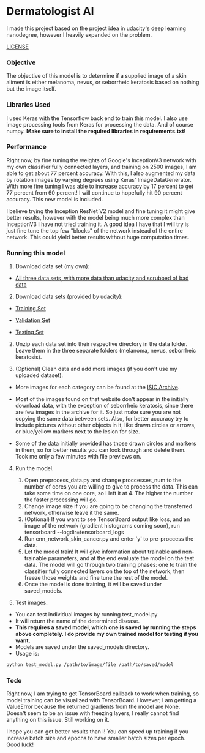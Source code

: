 # Dermatologist AI
I made this project based on the project idea in udacity's deep learning nanodegree, however I heavily expanded on the problem.

[LICENSE](LICENSE)
### Objective
The objective of this model is to determine if a supplied image of a skin aliment is either melanoma, nevus, or seborrheic keratosis based on nothing but the image itself.

### Libraries Used
I used Keras with the Tensorflow back end to train this model. I also use image processing tools from Keras for processing the data. And of course numpy. **Make sure to install the
required libraries in requirements.txt!**

### Performance
Right now, by fine tuning the weights of Google's InceptionV3 network with my own classifier fully connected layers, and training on 2500 images, I am able to get about 77 percent accuracy. With this, I also augmented my data by rotation images by varying degrees using Keras' ImageDataGenerator. With more fine tuning I was able to increase accuracy by 17 percent to get 77 percent from 60 percent! I will continue to hopefully hit 90 percent accuracy. This new model is included.

I believe trying the Inception ResNet V2 model and fine tuning it might give better results, however with the model being much more complex than InceptionV3 I have not tried training it. A good idea I have that I will try is just fine tune the top few "blocks" of the network instead of the entire network. This could yield better results without huge computation times.

### Running this model
1. Download data set (my own):
  * [All three data sets, with more data than udacity and scrubbed of bad data](https://drive.google.com/file/d/1d1IC_MQCiIYdwVTN4_-LwsOUf5X5C4kc/view?usp=sharing)


2. Download data sets (provided by udacity):

  * [Training Set](https://s3-us-west-1.amazonaws.com/udacity-dlnfd/datasets/skin-cancer/train.zip)

  * [Validation Set](https://s3-us-west-1.amazonaws.com/udacity-dlnfd/datasets/skin-cancer/valid.zip)

  * [Testing Set](https://s3-us-west-1.amazonaws.com/udacity-dlnfd/datasets/skin-cancer/test.zip)

2. Unzip each data set into their respective directory in the data folder. Leave them in the three separate folders (melanoma, nevus, seborrheic keratosis).

3. (Optional) Clean data and add more images (if you don't use my uploaded dataset).
  * More images for each category can be found at the [ISIC Archive](https://isic-archive.com/#images).

  * Most of the images found on that website don't appear in the initially download data, with the exception of seborrheic keratosis, since there are few images in the archive for it. So just make sure you are not copying the same data between sets. Also, for better accuracy try to include pictures without other objects in it, like drawn circles or arrows, or blue/yellow markers next to the lesion for size.

  * Some of the data initially provided has those drawn circles and markers in them, so for better results you can look through and delete them. Took me only a few minutes with file previews on.

4. Run the model.
    1. Open preprocess_data.py and change proccesses_num to the number of cores you are willing to give to process the data. This can take some time on one core, so I left it at 4. The higher the number the faster processing will go.
    2. Change image size if you are going to be changing the transferred network, otherwise leave it the same.
    3. (Optional) If you want to see TensorBoard output like loss, and an image of the network (gradient histograms coming soon), run tensorboard --logdir=tensorboard_logs
    4. Run cnn_network_skin_cancer.py and enter 'y' to pre-proccess the data.
    5. Let the model train! It will give information about trainable and non-trainable parameters, and at the end evaluate the model on the test data. The model will go through two training phases: one to train the classifier fully connected layers on the top of the network, then freeze those weights and fine tune the rest of the model.
    6. Once the model is done training, it will be saved under saved_models.

5. Test images.
  * You can test individual images by running test_model.py
  * It will return the name of the determined disease.
  * **This requires a saved model, which one is saved by running the steps above completely. I do provide my own trained model for testing if you want.**
  * Models are saved under the saved_models directory.
  * Usage is:

```bash
python test_model.py /path/to/image/file /path/to/saved/model
```

### Todo
Right now, I am trying to get TensorBoard callback to work when training, so model training can be visualized with TensorBoard. However, I am getting a ValueError because the returned gradients from the model are None. Doesn't seem to be an issue with freezing layers, I really cannot find anything on this issue. Still working on it.

I hope you can get better results than I! You can speed up training if you increase batch size and epochs to have smaller batch sizes per epoch. Good luck!
